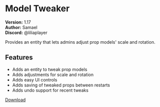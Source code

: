 # Model Tweaker

**Version:** 1.17  
**Author:** Samael  
**Discord:** @liliaplayer  

Provides an entity that lets admins adjust prop models' scale and rotation.

## Features

- Adds an entity to tweak prop models
- Adds adjustments for scale and rotation
- Adds easy UI controls
- Adds saving of tweaked props between restarts
- Adds undo support for recent tweaks

[Download](https://github.com/LiliaFramework/Modules/raw/refs/heads/gh-pages/modeltweaker.zip)
